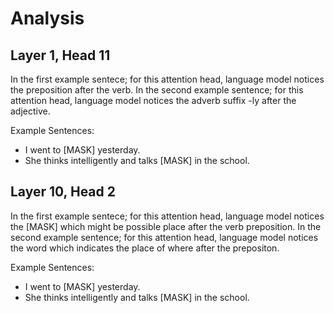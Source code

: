 # Analysis

## Layer 1, Head 11

In the first example sentece; for this attention head, language model notices the preposition after the verb.
In the second example sentence; for this attention head, language model notices the adverb suffix -ly after the adjective.

Example Sentences:
- I went to [MASK] yesterday.
- She thinks intelligently and talks [MASK] in the school.

## Layer 10, Head 2

In the first example sentece; for this attention head, language model notices the [MASK] which might be possible place after the verb preposition.
In the second example sentence; for this attention head, language model notices the word which indicates the place of where after the prepositon.

Example Sentences:
- I went to [MASK] yesterday.
- She thinks intelligently and talks [MASK] in the school.
